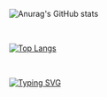 ![Anurag's GitHub stats](https://github-readme-stats.vercel.app/api?username=andreigenestra&show_icons=true&theme=radical)

<br>

[![Top Langs](https://github-readme-stats.vercel.app/api/top-langs/?username=andreigenestra)](https://github.com/andreigenestra/github-readme-stats)

<br> 

  <a href="https://git.io/typing-svg"><img src="https://readme-typing-svg.demolab.com?font=Fira+Code&weight=600&size=25&pause=1000&color=F736CA&background=FF56FF00&center=true&width=435&lines=Olá+Me-Chamo+Andrei+" alt="Typing SVG" /></a>
